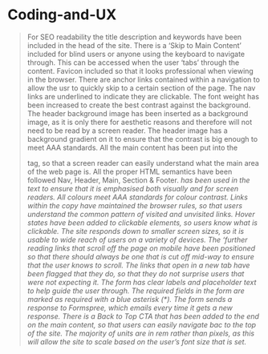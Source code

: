 # Coding-and-UX
> For SEO readability the title description and keywords have been included in the head of the site. 
> There is a ‘Skip to Main Content’ included for blind users or anyone using the keyboard to navigate through. This can be accessed when the user ‘tabs’ through the content.
> Favicon included so that it looks professional when viewing in the browser.
> There are anchor links contained within a navigation to allow the usr to quickly skip to a certain section of the page.
> The nav links are underlined to indicate they are clickable. The font weight has been increased to create the best contrast against the background.
> The header background image has been inserted as a background image, as it is only there for aesthetic reasons and therefore will not need to be read by a screen reader. 
> The header image has a background gradient on it to ensure that the contrast is big enough to meet AAA standards.
> All the main content has been put into the <main> tag, so that a screen reader can easily understand what the main area of the web page is. 
> All the proper HTML semantics have been followed Nav, Header, Main, Section & Footer. 
> <em> has been used in the text to ensure that it is emphasised both visually and for screen readers.
> All colours meet AAA standards for colour contrast.
> Links within the copy have maintained the browser rules, so that users understand the common pattern of visited and unvisited links.
> Hover states have been added to clickable elements, so users know what is clickable.
> The site responds down to smaller screen sizes, so it is usable to wide reach of users on a variety of devices. 
> The ‘further reading links that scroll off the page on mobile have been positioned so that there should always be one that is cut off mid-way to ensure that the user knows to scroll.
> The links that open in a new tab have been flagged that they do, so that they do not surprise users that were not expecting it. 
> The form has clear labels and placeholder text to help guide the user through.
> The required fields in the form are marked as required with a blue asterisk (*).
> The form sends a response to Formspree, which emails every time it gets a new response. 
> There is a Back to Top CTA that has been added to the end on the main content, so that users can easily navigate bac to the top of the site.
> The majority of units are in rem rather than pixels, as this will allow the site to scale based on the user’s font size that is set. 
